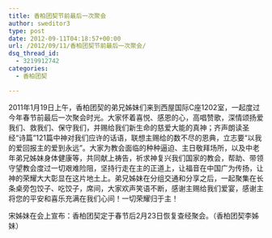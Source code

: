 ```yaml
---
title: 香柏团契节前最后一次聚会
author: sweditor3
type: post
date: 2012-09-11T04:18:57+00:00
url: /2012/09/11/香柏团契节前最后一次聚会/
dsq_thread_id:
  - 3219912742
categories:
  - 香柏团契

---
```

2011年1月19日上午，香柏团契的弟兄姊妹们来到西屋国际C座1202室，一起度过今年春节前最后一次聚会时光。大家怀着喜悦、感恩的心，高唱赞歌，深情颂扬爱我们、救我们、保守我们，并赐给我们新生命的慈爱大能的真神；齐声朗读圣经“诗篇”121篇中神对我们应许的话语，联想主赐给的数不尽的恩典，立志要“以我的爱回报主的爱到永远”。大家为教会面临的种种逼迫、主日敬拜场所，以及中老年弟兄姊妹身体健康等，共同献上祷告，祈求神复兴我们国家的教会，帮助、带领守望教会度过一切艰难险阻，坚持行走在主的正道上，让福音在中国广为传扬，让神的荣耀大大彰显在这片地土上。弟兄姊妹在分组交通和分享之后，一起聚集在长条桌旁包饺子、吃饺子，席间，大家欢声笑语不断，感谢主赐给我们爱宴，感谢主将您的平安和喜乐充满在我们心间！一切荣耀归于主！
  
宋姊妹在会上宣布：香柏团契定于春节后2月23日恢复查经聚会。（香柏团契李姊妹）
